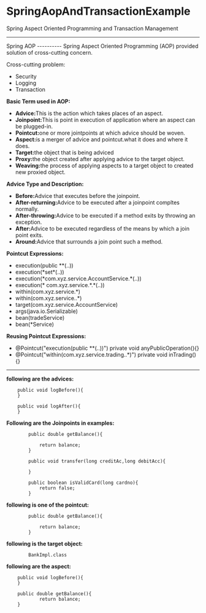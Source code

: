 # SpringAopAndTransactionExample
Spring Aspect Oriented Programming and Transaction Management
<hr>
Spring AOP
----------
Spring Aspect Oriented Programming (AOP) provided solution of cross-cutting concern.

<p>Cross-cutting problem:</p>
<ul>
	<li>Security</li>
	<li>Logging</li>
	<li>Transaction</li>
</ul>

<b>Basic Term used in AOP:</b><br>
<ul>
	<li><b>Advice:</b>This is the action which takes places of an aspect.</li>
	<li><b>Joinpoint:</b>This is point in execution of application where an aspect can be plugged-in.</li>
	<li><b>Pointcut:</b>one or more jointpoints at which advice should be woven.</li>
	<li><b>Aspect:</b>is a merger of advice and pointcut.what it does and where it does.</li>
	<li><b>Target:</b>the object that is being adviced</li>
	<li><b>Proxy:</b>the object created after applying advice to the target object.</li>
	<li><b>Weaving:</b>the process of applying aspects to a target object to created new proxied object.</li>
</ul>

<b>Advice Type and Description:</b><br>
<ul>
	<li><b>Before:</b>Advice that executes before the joinpoint.</li>
	<li><b>After-returning:</b>Advice to be executed after a joinpoint compltes normally.</li>
	<li><b>After-throwing:</b>Advice to be executed if a method exits by throwing an exception.</li>
	<li><b>After:</b>Advice to be executed regardless of the means by which a join point exits.</li>
	<li><b>Around:</b>Advice that surrounds a join point such a method.</li>
</ul>

<b>Pointcut Expressions:</b><br>
<ul>
	<li>execution(public **(..))</li>
	<li>execution(*set*(..))</li>
	<li>execution(*com.xyz.service.AccountService.*(..))</li>
	<li>execution(* com.xyz.service.*.*(..))</li>
	<li>within(com.xyz.service.*)</li>
	<li>within(com.xyz.service..*)</li>
	<li>target(com.xyz.service.AccountService)</li>
	<li>args(java.io.Serializable)</li>
	<li>bean(tradeService)</li>
	<li>bean(*Service)</li>
</ul>

<b>Reusing Pointcut Expressions:</b><br>
<ul>
	<li>
		@Pointcut("execution(public **(..))")
			private void anyPublicOperation(){}
	</li>
	<li>
		@Pointcut("within(com.xyz.service.trading..*)")
			private void inTrading(){}
	</li>
</ul>

<hr>
<b>following are the advices:</b><br>
	
		public void logBefore(){
		}
		
		public void logAfter(){
		}

<b>Following are the Joinpoints in examples:</b><br>


			public double getBalance(){

				return balance;
			}

			public void transfer(long creditAc,long debitAcc){

			}

			public boolean isValidCard(long cardno){
				return false;
			}
			
<b>following is one of the pointcut:</b> <br>

			public double getBalance(){

				return balance;
			}
<b>following is the target object:</b><br>

			BankImpl.class

			
<b>following are the aspect:</b><br>

		public void logBefore(){
		}
		
		public double getBalance(){
				return balance;
		}
